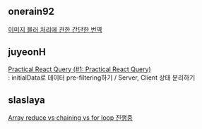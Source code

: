 <h2>onerain92</h2><a href="https://www.notion.so/study66/Building-an-awesome-image-loading-experience-61a73b2180ec4c738d5d71c2a3eb034a#cb368f0056754a1ca4d33a02a41b5a84">이미지 블러 처리에 관한 간단한 번역</a><h2>juyeonH</h2><a href="https://www.notion.so/study66/1-Practical-React-Query-55c23f321b3c47299f89b38dd4723082#7dd7fb56f0af4105943d05e1f1edc959">Practical React Query (#1: Practical React Query)</a><br>: initialData로 데이터 pre-filtering하기 / Server, Client 상태 분리하기<h2>slaslaya</h2><a href="https://www.notion.so/study66/22-03-13-Array-reduce-vs-chaining-vs-for-loop-0b1f5b74e9664c8b8167a30b47debb65#8975f5fc069a4a638d77e9b2f1b1587c">Array reduce vs chaining vs for loop 진행중</a>